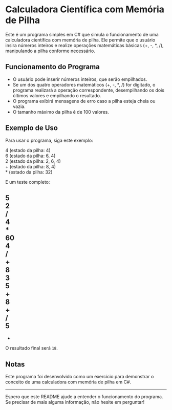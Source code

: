 # Calculadora Científica com Memória de Pilha

Este é um programa simples em C# que simula o funcionamento de uma calculadora científica com memória de pilha. Ele permite que o usuário insira números inteiros e realize operações matemáticas básicas (+, -, *, /), manipulando a pilha conforme necessário.

## Funcionamento do Programa

- O usuário pode inserir números inteiros, que serão empilhados.
- Se um dos quatro operadores matemáticos (+, -, *, /) for digitado, o programa realizará a operação correspondente, desempilhando os dois últimos valores e empilhando o resultado.
- O programa exibirá mensagens de erro caso a pilha esteja cheia ou vazia.
- O tamanho máximo da pilha é de 100 valores.

## Exemplo de Uso

Para usar o programa, siga este exemplo:

4<enter> (estado da pilha: 4)  
6<enter> (estado da pilha: 6, 4)  
2<enter> (estado da pilha: 2, 6, 4)  
+<enter> (estado da pilha: 8, 4)  
*<enter> (estado da pilha: 32)  

E um teste completo:

5  
2  
/  
4  
*  
60  
4  
/  
+  
8  
3  
5  
+  
8  
+  
/  
5  
-  
+  
O resultado final será `18`.

## Notas

Este programa foi desenvolvido como um exercício para demonstrar o conceito de uma calculadora com memória de pilha em C#.

---

Espero que este README ajude a entender o funcionamento do programa. Se precisar de mais alguma informação, não hesite em perguntar!
